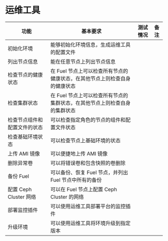 # 运维工具

|功能|基本要求|测试情况|备注|
|----|--------|--------|----|
|初始化环境|能够初始化环境信息，生成运维工具的配置文件|||
|列出节点信息|能在任意节点上列出节点信息|||
|检查节点的健康状态|在 Fuel 节点上可以检查所有节点的健康状态，在其他节点上则检查自身的健康状态|||
|检查集群状态|在 Fuel 节点上可以检查所有节点的集群状态，在其他节点上则检查自身的集群状态|||
|检查节点组件和配置文件的状态|可以检查指定角色的节点的组件和配置文件状态|||
|检查基础环境状态|可以检查节点上基础环境的状态|||
|上传 AMI 镜像|可以便捷地上传 AMI 镜像|||
|删除异常卷|可以将错误卷和包含快照的卷删除|||
|备份 Fuel|可以备份、恢复 Fuel 节点，并列出 Fuel 节点中所有的备份|||
|配置 Ceph Cluster 网络|可以在 Fuel 节点上配置 Ceph Cluster 的网络|||
|部署监控插件|可以使用运维工具部署平台的监控插件|||
|升级环境|可以使用运维工具将环境升级到指定版本|||
